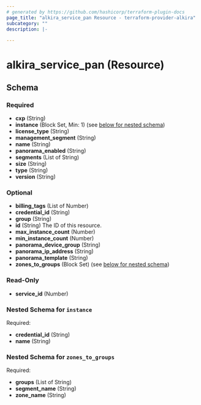 ```yaml
---
# generated by https://github.com/hashicorp/terraform-plugin-docs
page_title: "alkira_service_pan Resource - terraform-provider-alkira"
subcategory: ""
description: |-
  
---
```


# alkira_service_pan (Resource)





<!-- schema generated by tfplugindocs -->
## Schema

### Required

- **cxp** (String)
- **instance** (Block Set, Min: 1) (see [below for nested schema](#nestedblock--instance))
- **license_type** (String)
- **management_segment** (String)
- **name** (String)
- **panorama_enabled** (String)
- **segments** (List of String)
- **size** (String)
- **type** (String)
- **version** (String)

### Optional

- **billing_tags** (List of Number)
- **credential_id** (String)
- **group** (String)
- **id** (String) The ID of this resource.
- **max_instance_count** (Number)
- **min_instance_count** (Number)
- **panorama_device_group** (String)
- **panorama_ip_address** (String)
- **panorama_template** (String)
- **zones_to_groups** (Block Set) (see [below for nested schema](#nestedblock--zones_to_groups))

### Read-Only

- **service_id** (Number)

<a id="nestedblock--instance"></a>
### Nested Schema for `instance`

Required:

- **credential_id** (String)
- **name** (String)


<a id="nestedblock--zones_to_groups"></a>
### Nested Schema for `zones_to_groups`

Required:

- **groups** (List of String)
- **segment_name** (String)
- **zone_name** (String)


